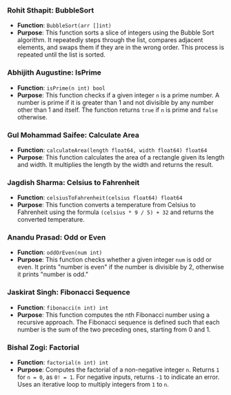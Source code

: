 ### Rohit Sthapit: BubbleSort

- **Function**: `BubbleSort(arr []int)`
- **Purpose**: This function sorts a slice of integers using the Bubble Sort algorithm. It repeatedly steps through the list, compares adjacent elements, and swaps them if they are in the wrong order. This process is repeated until the list is sorted.

### Abhijith Augustine: IsPrime

- **Function**: `isPrime(n int) bool`
- **Purpose**: This function checks if a given integer `n` is a prime number. A number is prime if it is greater than 1 and not divisible by any number other than 1 and itself. The function returns `true` if `n` is prime and `false` otherwise.

### Gul Mohammad Saifee: Calculate Area

- **Function**: `calculateArea(length float64, width float64) float64`
- **Purpose**: This function calculates the area of a rectangle given its length and width. It multiplies the length by the width and returns the result.

### Jagdish Sharma: Celsius to Fahrenheit

- **Function**: `celsiusToFahrenheit(celsius float64) float64`
- **Purpose**: This function converts a temperature from Celsius to Fahrenheit using the formula `(celsius * 9 / 5) + 32` and returns the converted temperature.

### Anandu Prasad: Odd or Even

- **Function**: `oddOrEven(num int)`
- **Purpose**: This function checks whether a given integer `num` is odd or even. It prints "number is even" if the number is divisible by 2, otherwise it prints "number is odd."

### Jaskirat Singh: Fibonacci Sequence

- **Function**: `fibonacci(n int) int`
- **Purpose**: This function computes the nth Fibonacci number using a recursive approach. The Fibonacci sequence is defined such that each number is the sum of the two preceding ones, starting from 0 and 1.

### Bishal Zogi: Factorial

- **Function**: `factorial(n int) int`
- **Purpose**: Computes the factorial of a non-negative integer `n`. Returns `1` for `n = 0`, as `0! = 1`. For negative inputs, returns `-1` to indicate an error. Uses an iterative loop to multiply integers from `1` to `n`.
